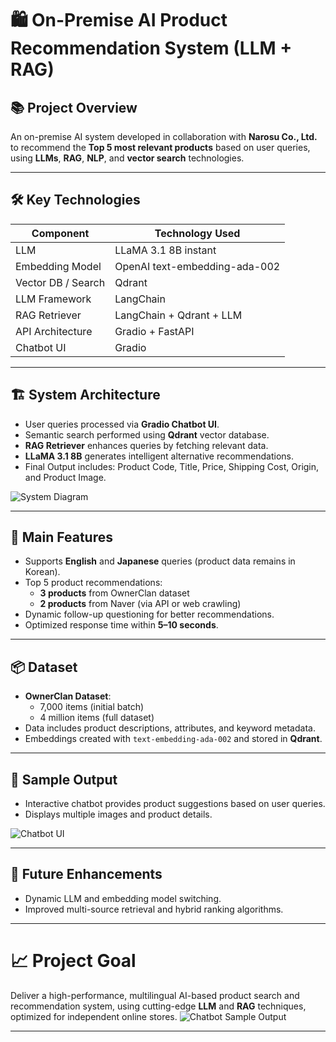 # 🛍️ On-Premise AI Product Recommendation System (LLM + RAG)

## 📚 Project Overview
An on-premise AI system developed in collaboration with **Narosu Co., Ltd.** to recommend the **Top 5 most relevant products** based on user queries, using **LLMs**, **RAG**, **NLP**, and **vector search** technologies.

---

## 🛠️ Key Technologies

| Component             | Technology Used                   |
|------------------------|------------------------------------|
| LLM                    | LLaMA 3.1 8B instant               |
| Embedding Model        | OpenAI text-embedding-ada-002      |
| Vector DB / Search     | Qdrant                             |
| LLM Framework          | LangChain                          |
| RAG Retriever          | LangChain + Qdrant + LLM           |
| API Architecture       | Gradio + FastAPI                   |
| Chatbot UI             | Gradio                             |

---

## 🏗️ System Architecture

- User queries processed via **Gradio Chatbot UI**.
- Semantic search performed using **Qdrant** vector database.
- **RAG Retriever** enhances queries by fetching relevant data.
- **LLaMA 3.1 8B** generates intelligent alternative recommendations.
- Final Output includes: Product Code, Title, Price, Shipping Cost, Origin, and Product Image.

![System Diagram](https://github.com/user-attachments/assets/16fec1e9-113e-4cc9-b0b0-1862298d3889)

---

## 🚀 Main Features

- Supports **English** and **Japanese** queries (product data remains in Korean).
- Top 5 product recommendations:
  - **3 products** from OwnerClan dataset
  - **2 products** from Naver (via API or web crawling)
- Dynamic follow-up questioning for better recommendations.
- Optimized response time within **5–10 seconds**.

---

## 📦 Dataset

- **OwnerClan Dataset**:
  - 7,000 items (initial batch)
  - 4 million items (full dataset)
- Data includes product descriptions, attributes, and keyword metadata.
- Embeddings created with `text-embedding-ada-002` and stored in **Qdrant**.

---

## 🧠 Sample Output

- Interactive chatbot provides product suggestions based on user queries.
- Displays multiple images and product details.

![Chatbot UI](https://github.com/user-attachments/assets/fd7570dd-8416-4856-99e4-1c52efa14471)

---

## 📌 Future Enhancements

- Dynamic LLM and embedding model switching.
- Improved multi-source retrieval and hybrid ranking algorithms.

---

# 📈 Project Goal

Deliver a high-performance, multilingual AI-based product search and recommendation system, using cutting-edge **LLM** and **RAG** techniques, optimized for independent online stores.
![Chatbot Sample Output](https://github.com/user-attachments/assets/f634e1c3-4237-499c-9370-aeeaf4926224)

---
